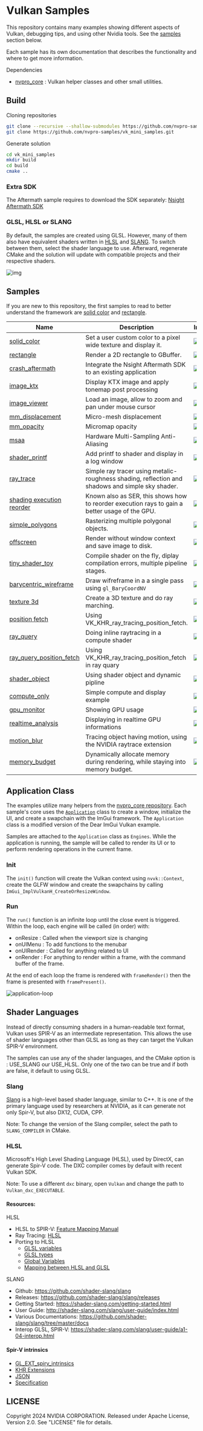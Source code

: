# Vulkan Samples

This repository contains many examples showing different aspects of Vulkan, debugging tips, and using other Nvidia tools. See the [samples](#Samples) section below.

Each sample has its own documentation that describes the functionality and where to get more information.

Dependencies
*  [nvpro_core](https://github.com/nvpro-samples/nvpro_core) : Vulkan helper classes and other small utilities.


## Build

Cloning repositories

``` bash
git clone --recursive --shallow-submodules https://github.com/nvpro-samples/nvpro_core.git
git clone https://github.com/nvpro-samples/vk_mini_samples.git
```

Generate solution

``` bash
cd vk_mini_samples
mkdir build
cd build
cmake ..
```

### Extra SDK

The Aftermath sample requires to download the SDK separately:  [Nsight Aftermath SDK](https://developer.nvidia.com/nsight-aftermath)


### GLSL, HLSL or SLANG

By default, the samples are created using GLSL. However, many of them also have equivalent shaders written in [HLSL](https://learn.microsoft.com/en-us/windows/win32/direct3dhlsl/dx-graphics-hlsl) and [SLANG](https://github.com/shader-slang/slang). To switch between them, select the shader language to use. Afterward, regenerate CMake and the solution will update with compatible projects and their respective shaders.

![img](docs/use_shaders.png)

## Samples

If you are new to this repository, the first samples to read to better understand the framework are [solid color](samples/solid_color) and [rectangle](samples/rectangle).

| Name | Description | Image | GLSL | HLSL | Slang |
| ------ | ------ | ---- | ---- | ---- | ---- |
| [solid_color](samples/solid_color) | Set a user custom color to a pixel wide texture and display it.  | ![](samples/solid_color/docs/solid_color_th.jpg) | [x] | [x] | [x] |
| [rectangle](samples/rectangle) | Render a 2D rectangle to GBuffer.  | ![](samples/rectangle/docs/rectangle_th.jpg) | [x] | [x] | [x] |
| [crash_aftermath](samples/crash_aftermath) | Integrate the Nsight Aftermath SDK to an existing application | ![](samples/crash_aftermath/docs/aftermath_th.jpg) | [x] | [x] | [x] |
| [image_ktx](samples/image_ktx) | Display KTX image and apply tonemap post processing | ![](samples/image_ktx/docs/image_ktx_th.jpg) | [x] | [x] | [x] |
| [image_viewer](samples/image_viewer) | Load an image, allow to zoom and pan under mouse cursor | ![](samples/image_viewer/docs/image_viewer_th.jpg) | [x] | [x] | [x] |
| [mm_displacement](samples/mm_displacement) | Micro-mesh displacement  | ![](samples/mm_displacement/docs/micromesh_th.jpg) | [x] | [x] | [x] |
| [mm_opacity](samples/mm_opacity) | Micromap opacity  | ![](samples/mm_opacity/docs/opacity_th.jpg) | [x] | [x] | [x] |
| [msaa](samples/msaa) | Hardware Multi-Sampling Anti-Aliasing  | ![](samples/msaa/docs/msaa_th.jpg) | [x] | [x] | [x] |
| [shader_printf](samples/shader_printf) | Add printf to shader and display in a log window  | ![](samples/shader_printf/docs/printf_th.jpg) | [x] | [x] | [x] |
| [ray_trace](samples/ray_trace) | Simple ray tracer using metalic-roughness shading, reflection and shadows and simple sky shader.  | ![](samples/ray_trace/docs/raytrace_th.jpg) | [x] | [x] | [x] |
| [shading execution reorder](samples/ser_pathtrace) | Known also as SER, this shows how to reorder execution rays to gain a better usage of the GPU.  | ![](samples/ser_pathtrace/docs/ser_2_th.jpg) | [x] | [x] | [x] |
| [simple_polygons](samples/simple_polygons) | Rasterizing multiple polygonal objects.  | ![](samples/simple_polygons/docs/simple_polygons_th.jpg) | [x] | [x] | [x] |
| [offscreen](samples/offscreen) | Render without window context and save image to disk.  | ![](samples/offscreen/docs/offline_th.jpg) | [x] | [x] | [x] |
| [tiny_shader_toy](samples/tiny_shader_toy) | Compile shader on the fly, diplay compilation errors, multiple pipeline stages.  | ![](samples/tiny_shader_toy/docs/tiny_shader_toy_th.jpg) | [x] | [ ] | [ ] |
| [barycentric_wireframe](samples/barycentric_wireframe) | Draw wifreframe in a a single pass using `gl_BaryCoordNV` | ![](samples/barycentric_wireframe/docs/bary_wireframe_th.jpg) | [x] |  [x] | [x] |
| [texture 3d](samples/texture_3d) | Create a 3D texture and do ray marching. | ![](samples/texture_3d/docs/texture_3d_th.jpg) | [x] | [x] | [x] |
| [position fetch](samples/ray_tracing_position_fetch) | Using VK_KHR_ray_tracing_position_fetch. | ![](samples/ray_tracing_position_fetch/docs/fetch_th.jpg) | [x] | [ ] | [x] |
| [ray_query](samples/ray_query) | Doing inline raytracing in a compute shader | ![](samples/ray_query/docs/ray_query_th.jpg) | [x] | [x] | [x] |
| [ray_query_position_fetch](samples/ray_query_position_fetch) | Using VK_KHR_ray_tracing_position_fetch in ray quary | ![](samples/ray_query_position_fetch/docs/ray_query_pos_fetch_th.jpg) | [x] | [ ] | [x] |
| [shader_object](samples/shader_object) | Using shader object and dynamic pipline | ![](samples/shader_object/docs/shader_object_th.jpg) | [x] | [x] | [x] |
| [compute_only](samples/compute_only) | Simple compute and display example | ![](samples/compute_only/docs/compute_only_th.jpg) | [x] | [x] | [x] |
| [gpu_monitor](samples/gpu_monitor) | Showing GPU usage | ![](samples/gpu_monitor/gpu_monitor_th.png) | [x] | [x] | [x] |
| [realtime_analysis](samples/realtime_analysis) | Displaying in realtime GPU informations | ![](samples/realtime_analysis/docs/realtime_analysis_th.jpg) | [x] | [ ] | [x] |
| [motion_blur](samples/ray_trace_motion_blur) | Tracing object having motion, using the NVIDIA raytrace extension | ![](samples/ray_trace_motion_blur/docs/motion_blur_th.jpg) | [x] | [ ] | [x] |
| [memory_budget](samples/memory_budget) | Dynamically allocate memory during rendering, while staying into memory budget.| ![](samples/memory_budget/docs/mem_budget_th.jpg) | [x] | [x] | [x] |


## Application Class

The examples utilize many helpers from the [nvpro_core repository](https://github.com/nvpro-samples/nvpro_core). Each sample's core uses the [`Application`](https://github.com/nvpro-samples/nvpro_core/blob/master/nvvkhl/application.hpp) class to create a window, initialize the UI, and create a swapchain with the ImGui framework. The `Application` class is a modified version of the Dear ImGui Vulkan example.

Samples are attached to the `Application` class as `Engines`. While the application is running, the sample will be called to render its UI or to perform rendering operations in the current frame.

### Init

The `init()` function will create the Vulkan context using `nvvk::Context`, create the GLFW window and create the swapchains by calling `ImGui_ImplVulkanH_CreateOrResizeWindow`.

### Run

The `run()` function is an infinite loop until the close event is triggered. Within the loop, each engine will be called (in order) with:

* onResize : Called when the viewport size is changing
* onUIMenu : To add functions to the menubar
* onUIRender : Called for anything related to UI
* onRender : For anything to render within a frame, with the command buffer of the frame.

At the end of each loop the frame is rendered with `frameRender()` then the frame is presented with `framePresent()`.  

![application-loop](docs/Application-loop.png)


## Shader Languages

Instead of directly consuming shaders in a human-readable text format, Vulkan uses SPIR-V as an intermediate representation. This allows the use of shader languages other than GLSL as long as they can target the Vulkan SPIR-V environment.

The samples can use any of the shader languages, and the CMake option is : USE_SLANG our USE_HLSL. Only one of the two can be true and if both are false, it default to using GLSL.

### Slang

[Slang](https://github.com/shader-slang/slang) is a high-level based shader language, similar to C++. It is one of the primary language used by researchers at NVIDIA, as it can generate not only Spir-V, but also DX12, CUDA, CPP. 

Note: To change the version of the Slang compiler, select the path to `SLANG_COMPILER` in CMake. 

### HLSL

Microsoft's High Level Shading Language (HLSL), used by DirectX, can generate Spir-V code. The DXC compiler comes by default with recent Vulkan SDK.

Note: To use a different `dxc` binary, open `Vulkan` and change the path to `Vulkan_dxc_EXECUTABLE`.


#### Resources:

HLSL 
* HLSL to SPIR-V: [Feature Mapping Manual](https://github.com/microsoft/DirectXShaderCompiler/blob/main/docs/SPIR-V.rst)
* Ray Tracing: [HLSL](https://microsoft.github.io/DirectX-Specs/d3d/Raytracing.html)
* Porting to HLSL
  * [GLSL variables](https://learn.microsoft.com/en-us/windows/uwp/gaming/glsl-to-hlsl-reference#porting-glsl-variables-to-hlsl)
  * [GLSL types](https://learn.microsoft.com/en-us/windows/uwp/gaming/glsl-to-hlsl-reference#porting-glsl-types-to-hlsl)
  * [Global Variables](https://learn.microsoft.com/en-us/windows/uwp/gaming/glsl-to-hlsl-reference#porting-glsl-pre-defined-global-variables-to-hlsl)
  * [Mapping between HLSL and GLSL](https://anteru.net/blog/2016/mapping-between-HLSL-and-GLSL/)

SLANG

* Github: https://github.com/shader-slang/slang
* Releases: https://github.com/shader-slang/slang/releases
* Getting Started: https://shader-slang.com/getting-started.html
* User Guide: http://shader-slang.com/slang/user-guide/index.html
* Various Documentations: https://github.com/shader-slang/slang/tree/master/docs
* Interop GLSL, SPIR-V: https://shader-slang.com/slang/user-guide/a1-04-interop.html

#### Spir-V intrinsics

* [GL_EXT_spirv_intrinsics](https://github.com/microsoft/DirectXShaderCompiler/wiki/GL_EXT_spirv_intrinsics-for-SPIR-V-code-gen)
* [KHR Extensions](https://github.com/KhronosGroup/SPIRV-Registry/tree/main/extensions/KHR)
* [JSON](https://github.com/KhronosGroup/SPIRV-Headers/blob/main/include/spirv/unified1/spirv.json)
* [Specification](https://registry.khronos.org/SPIR-V/specs/unified1/SPIRV.html)


## LICENSE

Copyright 2024 NVIDIA CORPORATION. Released under Apache License,
Version 2.0. See "LICENSE" file for details.
